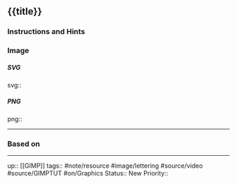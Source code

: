 ## {{title}}


### Instructions and Hints


### Image


##### SVG

svg:: 

##### PNG

png:: 

---
### Based on



---

up:: [[GIMP]]
tags:: #note/resource #image/lettering  #source/video #source/GIMPTUT #on/Graphics 
Status:: New
Priority:: 
